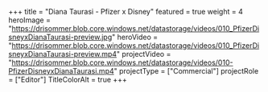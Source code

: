 +++
title = "Diana Taurasi - Pfizer x Disney"
featured = true
weight = 4
heroImage = "https://drisommer.blob.core.windows.net/datastorage/videos/010_PfizerDisneyxDianaTaurasi-preview.jpg"
heroVideo = "https://drisommer.blob.core.windows.net/datastorage/videos/010_PfizerDisneyxDianaTaurasi-preview.mp4"
projectVideo = "https://drisommer.blob.core.windows.net/datastorage/videos/010-PfizerDisneyxDianaTaurasi.mp4"
projectType = ["Commercial"]
projectRole = ["Editor"]
TitleColorAlt = true
+++
